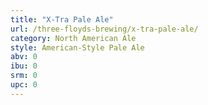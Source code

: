 ```yaml
---
title: "X-Tra Pale Ale"
url: /three-floyds-brewing/x-tra-pale-ale/
category: North American Ale
style: American-Style Pale Ale
abv: 0
ibu: 0
srm: 0
upc: 0
---
```


